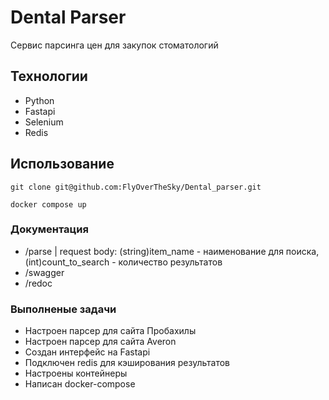 # Dental Parser
Сервис парсинга цен для закупок стоматологий

## Технологии
- Python
- Fastapi
- Selenium
- Redis

## Использование
```
git clone git@github.com:FlyOverTheSky/Dental_parser.git
```

```
docker compose up
```

### Документация
- /parse | request body: (string)item_name - наименование для поиска, (int)count_to_search - количество результатов
- /swagger
- /redoc

### Выполненые задачи
- Настроен парсер для сайта Пробахилы
- Настроен парсер для сайта Averon
- Создан интерфейс на Fastapi
- Подключен redis для кэширования результатов
- Настроены контейнеры
- Написан docker-compose
